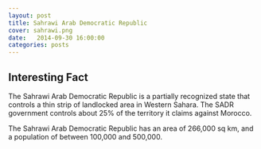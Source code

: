 ```yaml
---
layout: post
title: Sahrawi Arab Democratic Republic
cover: sahrawi.png
date:   2014-09-30 16:00:00
categories: posts
---
```


## Interesting Fact

The Sahrawi Arab Democratic Republic is a partially recognized state that controls a thin strip of landlocked area in Western Sahara. The SADR government controls about 25% of the territory it claims against Morocco. 

The Sahrawi Arab Democratic Republic has an area of 266,000 sq km, and a population of between 100,000 and 500,000. 